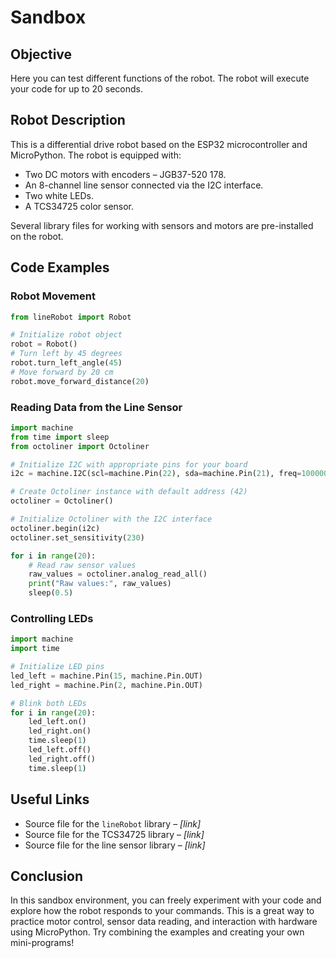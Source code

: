 # Sandbox

## Objective

Here you can test different functions of the robot. The robot will execute your code for up to 20 seconds.

## Robot Description

This is a differential drive robot based on the ESP32 microcontroller and MicroPython.
The robot is equipped with:

* Two DC motors with encoders – JGB37-520 178.
* An 8-channel line sensor connected via the I2C interface.
* Two white LEDs.
* A TCS34725 color sensor.

Several library files for working with sensors and motors are pre-installed on the robot.

## Code Examples

### Robot Movement

```python
from lineRobot import Robot

# Initialize robot object
robot = Robot()
# Turn left by 45 degrees
robot.turn_left_angle(45)
# Move forward by 20 cm
robot.move_forward_distance(20)
```

### Reading Data from the Line Sensor

```python
import machine
from time import sleep
from octoliner import Octoliner

# Initialize I2C with appropriate pins for your board
i2c = machine.I2C(scl=machine.Pin(22), sda=machine.Pin(21), freq=100000)

# Create Octoliner instance with default address (42)
octoliner = Octoliner()

# Initialize Octoliner with the I2C interface
octoliner.begin(i2c)
octoliner.set_sensitivity(230)

for i in range(20):
    # Read raw sensor values
    raw_values = octoliner.analog_read_all()
    print("Raw values:", raw_values)
    sleep(0.5)
```

### Controlling LEDs

```python
import machine
import time

# Initialize LED pins
led_left = machine.Pin(15, machine.Pin.OUT)
led_right = machine.Pin(2, machine.Pin.OUT)

# Blink both LEDs
for i in range(20):
    led_left.on()
    led_right.on()
    time.sleep(1)
    led_left.off()
    led_right.off()
    time.sleep(1)
```

## Useful Links

* Source file for the `lineRobot` library – *\[link]*
* Source file for the TCS34725 library – *\[link]*
* Source file for the line sensor library – *\[link]*

## Conclusion

In this sandbox environment, you can freely experiment with your code and explore how the robot responds to your commands. This is a great way to practice motor control, sensor data reading, and interaction with hardware using MicroPython. Try combining the examples and creating your own mini-programs!
